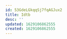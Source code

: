 ```yaml
---
id: 53GdeLGkqqSj7fqAGJux2
title: Idtb
desc: ''
updated: 1629106862555
created: 1629106862555
---
```


